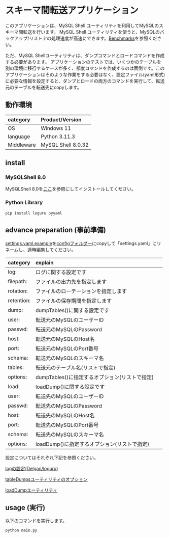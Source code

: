 # スキーマ間転送アプリケーション

このアプリケーションは、MySQL Shell ユーティリティを利用してMySQLのスキーマ間転送を行います。
MySQL Shell ユーティリティを使うと、MySQLのバックアップ/リストアの処理速度が高速にできます。[Benchmarks](https://dev.mysql.com/blog-archive/mysql-shell-dump-load-part-2-benchmarks/)を参照ください。

ただ、MySQL Shellユーティリティは、ダンプコマンドとロードコマンドを作成する必要があります。
アプリケーションのテストでは、いくつかのテーブルを別の環境に移行するケースが多く、都度コマンドを作成するのは面倒です。このアプリケーションはそのような作業をする必要はなく、設定ファイル(yaml形式)に必要な情報を設定すると、ダンプとロードの両方のコマンドを実行して、転送元のテーブルを転送先にcopyします。

## 動作環境

|category   |Product/Version       |
|:----------|:---------------------|
|OS         | Windows 11           |
|language   | Python 3.11.3        |
|Middleware | MySQL Shell 8.0.32   |

## install

### MySQLShell 8.0

MySQLShell 8.0を[ここ](mysqlsh_utility/README.md)を参照にしてインストールしてください。

### Python Library 

```Shell Session (console)
pip install loguru pyyaml
```

## advance preparation (事前準備)

[settings.yaml.example](config/settings.yaml.example)を[configフォルダー](config)にcopyして「settings.yaml」にリネームし、適時編集してください。


|category     |explain                           |
|:------------|:---------------------------------|
|log:         | ログに関する設定です　　　　　　　　|
| filepath:   | ファイルの出力先を指定します　　　　|
| rotation:   | ファイルのローテーションを指定します|
| retention:  | ファイルの保存期間を指定します　　　|
|dump:        | dumpTables()に関する設定です　　 　|
| user:       | 転送元のMySQLのユーザーID  　　　　|
| passwd:     | 転送元のMySQLのPassword   　　　　|
| host:       | 転送元のMySQLのHost名　　  　　　　|
| port:       | 転送元のMySQLのPort番号    　　　　|
| schema:     | 転送元のMySQLのスキーマ名  　　　　|
| tables:     | 転送元のテーブル名(リストで指定) 　|
| options:    | dumpTables()に指定するオプション(リストで指定) 　|
|load:        | loadDump()に関する設定です　 　　　　　|
| user:       | 転送先のMySQLのユーザーID  　　　　|
| passwd:     | 転送先のMySQLのPassword   　　　　|
| host:       | 転送先のMySQLのHost名　　  　　　　|
| port:       | 転送先のMySQLのPort番号    　　　　|
| schema:     | 転送先のMySQLのスキーマ名  　　　　|
| options:    | loadDump()に指定するオプション(リストで指定) 　|

設定についてはそれぞれ下記を参照ください。

[logの設定(Delgan/loguru)](https://github.com/Delgan/loguru)

[tableDumpsユーティリティのオプション](https://dev.mysql.com/doc/mysql-shell/8.0/ja/mysql-shell-utilities-dump-instance-schema.html)

[loadDumpユーティリティ](https://dev.mysql.com/doc/mysql-shell/8.0/ja/mysql-shell-utilities-load-dump.html)

## usage (実行)

以下のコマンドを実行します。

```Shell Session (console)
python main.py
```
